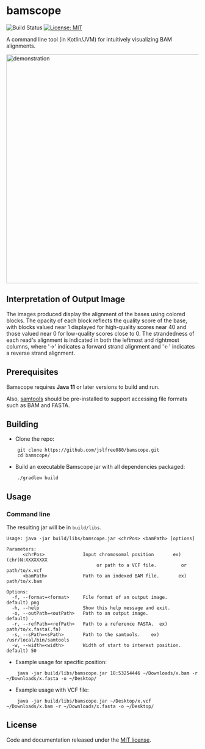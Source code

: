 # bamscope
![Build Status](https://github.com/jslfree080/bamscope/actions/workflows/tests.yml/badge.svg?branch=main)
[![License: MIT](https://img.shields.io/badge/License-MIT-yellow.svg)](https://github.com/jslfree080/bamscope/blob/main/LICENSE)

A command line tool (in Kotlin/JVM) for intuitively visualizing BAM alignments.

<img alt="demonstration" src="https://github.com/jslfree080/jslfree080/blob/main/example2.png" width=600>

## Interpretation of Output Image

The images produced display the alignment of the bases using colored blocks. The opacity of each block reflects the quality score of the base, with blocks valued near 1 displayed for high-quality scores near 40 and those valued near 0 for low-quality scores close to 0. The strandedness of each read's alignment is indicated in both the leftmost and rightmost columns, where '→' indicates a forward strand alignment and '←' indicates a reverse strand alignment.

## Prerequisites

Bamscope requires **Java 11** or later versions to build and run.

Also, [samtools](https://github.com/samtools/samtools) should be pre-installed to support accessing file formats such as BAM and FASTA.

## Building

* Clone the repo:
```
    git clone https://github.com/jslfree080/bamscope.git
    cd bamscope/
```

* Build an executable Bamscope jar with all dependencies packaged:
```
    ./gradlew build
```

## Usage

### Command line

The resulting jar will be in `build/libs`.

```
Usage: java -jar build/libs/bamscope.jar <chrPos> <bamPath> [options]

Parameters:
      <chrPos>              Input chromosomal position       ex) (chr)N:XXXXXXXX
                                 or path to a VCF file.         or path/to/x.vcf
      <bamPath>             Path to an indexed BAM file.       ex) path/to/x.bam
     
Options:
  -f, --format=<format>     File format of an output image.         default) png
  -h, --help                Show this help message and exit.
  -o, --outPath=<outPath>   Path to an output image.                  default) .
  -r, --refPath=<refPath>   Path to a reference FASTA.  ex) path/to/x.fasta(.fa)
  -s, --sPath=<sPath>       Path to the samtools.    ex) /usr/local/bin/samtools
  -w, --width=<width>       Width of start to interest position.     default) 50
```

* Example usage for specific position:
```
    java -jar build/libs/bamscope.jar 18:53254446 ~/Downloads/x.bam -r ~/Downloads/x.fasta -o ~/Desktop/
```

* Example usage with VCF file:
```
    java -jar build/libs/bamscope.jar ~/Desktop/x.vcf ~/Downloads/x.bam -r ~/Downloads/x.fasta -o ~/Desktop/
```

## License

Code and documentation released under the [MIT license](https://github.com/jslfree080/bamscope/blob/master/LICENSE).
